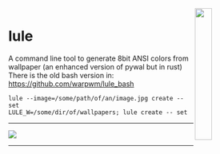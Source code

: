 

<img align="right" width="26%" src="./resources/LOGO.png">

lule
===

A command line tool to generate 8bit ANSI colors from wallpaper (an enhanced version of pywal but in rust)
There is the old bash version in: https://github.com/warpwm/lule_bash

```
lule --image=/some/path/of/an/image.jpg create -- set
LULE_W=/some/dir/of/wallpapers; lule create -- set
```
<hr>

![](./resources/a_gif.gif)

<hr>
